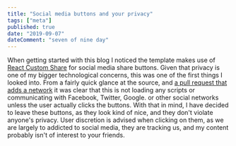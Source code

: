 ```yaml
---
title: "Social media buttons and your privacy"
tags: ["meta"]
published: true
date: "2019-09-07"
dateComment: "seven of nine day"
---
```


When getting started with this blog I noticed the template makes use of [React Custom Share](https://github.com/greglobinski/react-custom-share) for social media share buttons. Given that privacy is one of my bigger technological concerns, this was one of the first things I looked into. From a fairly quick glance at the source, and [a pull request that adds a network](https://github.com/greglobinski/react-custom-share/pull/6/files) it was clear that this is not loading any scripts or communicating with Facebook, Twitter, Google. or other social networks unless the user actually clicks the buttons. With that in mind, I have decided to leave these buttons, as they look kind of nice, and they don't violate anyone's privacy. User discretion is advised when clicking on them, as we are largely to addicted to social media, they are tracking us, and my content probably isn't of interest to your friends.
